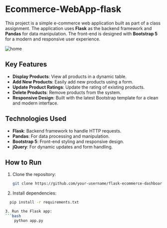 # Ecommerce-WebApp-flask


This project is a simple e-commerce web application built as part of a class assignment. The application uses **Flask** as the backend framework and **Pandas** for data manipulation. The front-end is designed with **Bootstrap 5** for a modern and responsive user experience.

![home](https://github.com/user-attachments/assets/e98457e1-49ce-4f8d-ac29-d1a12e79a2d7)


## Key Features
- **Display Products**: View all products in a dynamic table.
- **Add New Products**: Easily add new products using a form.
- **Update Product Ratings**: Update the rating of existing products.
- **Delete Products**: Remove products from the system.
- **Responsive Design**: Built with the latest Bootstrap template for a clean and modern interface.

## Technologies Used
- **Flask**: Backend framework to handle HTTP requests.
- **Pandas**: For data processing and manipulation.
- **Bootstrap 5**: Front-end styling and responsive design.
- **jQuery**: For dynamic updates and form handling.

## How to Run
1. Clone the repository:
   ```bash
   git clone https://github.com/your-username/flask-ecommerce-dashboard.git
2. Install dependencies:
```bash
  pip install -r requirements.txt

3. Run the Flask app:
```bash
    python app.py
